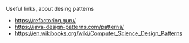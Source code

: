 Useful links, about desing patterns
* https://refactoring.guru/ 
* https://java-design-patterns.com/patterns/ 
* https://en.wikibooks.org/wiki/Computer_Science_Design_Patterns 
